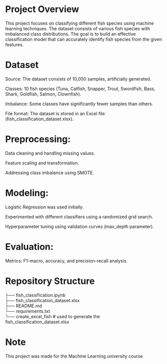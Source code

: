 # Project Overview

This project focuses on classifying different fish species using machine learning techniques. The dataset consists of various fish species with imbalanced class distributions. The goal is to build an effective classification model that can accurately identify fish species from the given features.

# Dataset

Source: The dataset consists of 10,000 samples, artificially generated.

Classes: 10 fish species (Tuna, Catfish, Snapper, Trout, Swordfish, Bass, Shark, Goldfish, Salmon, Clownfish).

Imbalance: Some classes have significantly fewer samples than others.

File format: The dataset is stored in an Excel file (fish_classification_dataset.xlsx).

# Preprocessing:

Data cleaning and handling missing values.

Feature scaling and transformation.

Addressing class imbalance using SMOTE.

# Modeling:

Logistic Regression was used initially.

Experimented with different classifiers using a randomized grid search.

Hyperparameter tuning using validation curves (max_depth parameter).

# Evaluation:

Metrics: F1-macro, accuracy, and precision-recall analysis.

# Repository Structure

├── fish_classification.ipynb \
├── fish_classification_dataset.xlsx \
├── README.md \
└── requirements.txt \
└── create_excel_fish  # used to generate the fish_classification_dataset.xlsx


# Note
This project was made for the Machine Learning university course
